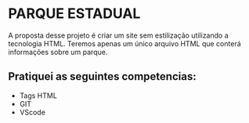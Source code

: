 # PARQUE ESTADUAL
A proposta desse projeto é criar um site sem estilização utilizando a tecnologia HTML. Teremos apenas um único arquivo HTML que conterá informações sobre um parque.

## Pratiquei as seguintes competencias:

- Tags HTML
- GIT
- VScode
